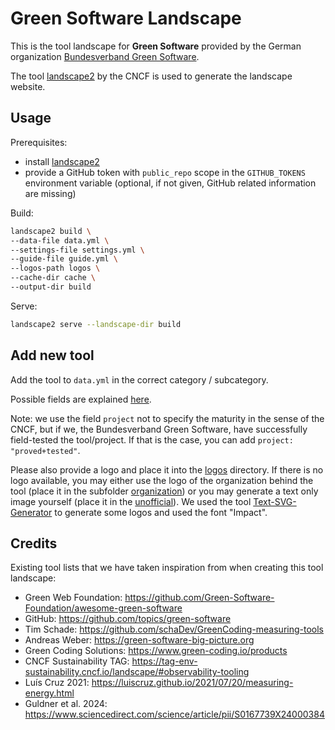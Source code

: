 # Green Software Landscape

This is the tool landscape for **Green Software** provided by the German organization [Bundesverband Green Software](https://www.bundesverband-green-software.de/).

The tool [landscape2](https://github.com/cncf/landscape2/) by the CNCF is used to generate the landscape website.

## Usage

Prerequisites:

- install [landscape2](https://github.com/cncf/landscape2/blob/main/README.md#installation)
- provide a GitHub token with `public_repo` scope in the `GITHUB_TOKENS` environment variable (optional, if not given, GitHub related information are missing)

Build:
  
```sh
landscape2 build \
--data-file data.yml \
--settings-file settings.yml \
--guide-file guide.yml \
--logos-path logos \
--cache-dir cache \
--output-dir build
```

Serve:

```sh
landscape2 serve --landscape-dir build
```

## Add new tool

Add the tool to `data.yml` in the correct category / subcategory.

Possible fields are explained [here](https://github.com/cncf/landscape2/blob/main/docs/config/data.yml).

Note: we use the field `project` not to specify the maturity in the sense of the CNCF, but if we, the Bundesverband Green Software, have successfully field-tested the tool/project. If that is the case, you can add `project: "proved+tested"`.

Please also provide a logo and place it into the [logos](./logos/) directory. If there is no logo available, you may either use the logo of the organization behind the tool (place it in the subfolder [organization](./logos/organization/)) or you may generate a text only image yourself (place it in the [unofficial](./logos/unofficial/)). We used the tool [Text-SVG-Generator](https://text-to-svg.com/) to generate some logos and used the font "Impact".

## Credits

Existing tool lists that we have taken inspiration from when creating this tool landscape:

- Green Web Foundation: <https://github.com/Green-Software-Foundation/awesome-green-software>
- GitHub: <https://github.com/topics/green-software>
- Tim Schade: <https://github.com/schaDev/GreenCoding-measuring-tools>
- Andreas Weber: <https://green-software-big-picture.org>
- Green Coding Solutions: <https://www.green-coding.io/products>
- CNCF Sustainability TAG: <https://tag-env-sustainability.cncf.io/landscape/#observability-tooling>
- Luís Cruz 2021: <https://luiscruz.github.io/2021/07/20/measuring-energy.html>
- Guldner et al. 2024: <https://www.sciencedirect.com/science/article/pii/S0167739X24000384>
